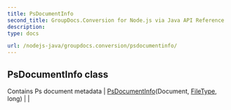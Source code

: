 ```yaml
---
title: PsDocumentInfo
second_title: GroupDocs.Conversion for Node.js via Java API Reference
description: 
type: docs

url: /nodejs-java/groupdocs.conversion/psdocumentinfo/
---
```


## PsDocumentInfo class
Contains Ps document metadata
| [PsDocumentInfo](psdocumentinfo)(Document, [FileType](../filetype), long) |  |
